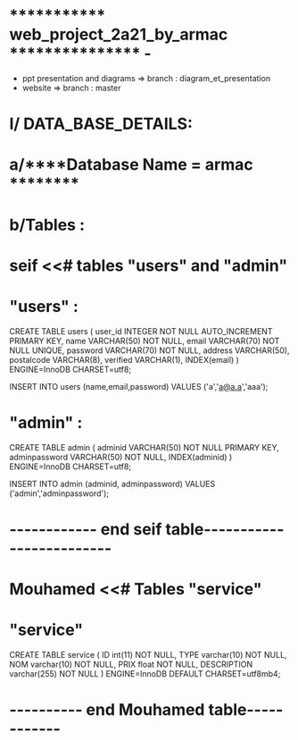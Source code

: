 #  *********** web_project_2a21_by_armac  ***************             -
* ppt presentation and diagrams => branch : diagram_et_presentation
* website => branch : master
#
# I/ DATA_BASE_DETAILS: 
#
#  a/****Database Name = armac  ********
#
#  b/Tables :
#
#  seif <<# tables "users" and "admin"

#        "users" :

CREATE TABLE users (
   user_id INTEGER NOT NULL
     AUTO_INCREMENT PRIMARY KEY,
   name VARCHAR(50) NOT NULL,
   email VARCHAR(70) NOT NULL UNIQUE,
   password VARCHAR(70) NOT NULL,
   address VARCHAR(50),
   postalcode VARCHAR(8),
   verified  VARCHAR(1),
   INDEX(email)
) ENGINE=InnoDB CHARSET=utf8;


INSERT INTO users (name,email,password) VALUES ('a','a@a.a','aaa');

#        "admin" :

CREATE TABLE admin (
   adminid VARCHAR(50) NOT NULL PRIMARY KEY,
   adminpassword VARCHAR(50) NOT NULL,
   INDEX(adminid)
) ENGINE=InnoDB CHARSET=utf8;

INSERT INTO admin (adminid, adminpassword) VALUES ('admin','adminpassword');
# ------------ end seif table-------------------------


# Mouhamed <<# Tables "service"

#        "service"

CREATE TABLE service (
  ID int(11) NOT NULL,
  TYPE varchar(10) NOT NULL,
  NOM varchar(10) NOT NULL,
  PRIX float NOT NULL,
  DESCRIPTION varchar(255) NOT NULL
) ENGINE=InnoDB DEFAULT CHARSET=utf8mb4;


# ---------- end Mouhamed table------------



